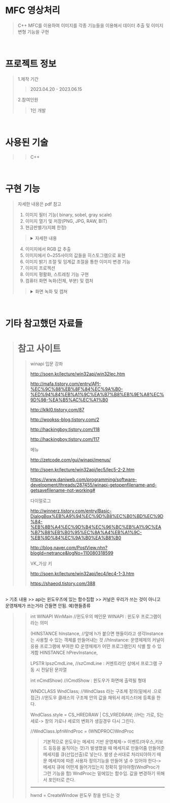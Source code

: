 # MFC 영상처리
> C++ MFC를 이용하여 이미지를 각종 기능들을 이용해서 데이터 추출 및 이미지 변형 기능을 구현
>
<br />

# 프로젝트 정보
> 1.제작 기간
>> 2023.04.20 - 2023.06.15
>
> 2.참여인원
>> 1인 개발
>

<br />

# 사용된 기술
>> C++

<br />

# 구현 기능
> 자세한 내용은 pdf 참고
> 1. 이미지 필터 기능( binary, sobel, gray scale) 
> 2. 이미지 열기 및 저장(PNG, JPG, RAW, BIT)
> 3. 현금판별기(지폐 한정)
>> <details><summary>자세한 내용</summary>
>> <p>
>> 현금 판별기
>> <br />
>> <img src="https://github.com/user-attachments/assets/d2bcc7bf-9ed0-4a85-8f4f-3c0b6316d863" width="50%">
>> <br />
>> 위의 예시 이미지(만원)에서 가장 중요하게 살펴봐야 하는 부분은 이미지 프로젝션 부분이다.
>> 프로젝션에서 현금의 특징을 추출해서 코드를 통해 판별을 진행후, 지폐의 여부를 파악한다.
>> 
>> 
>> </p>
> 4. 이미지에서 RGB 값 추출
> 5. 이미지에서 0~255사이의 값들을 히스토그램으로 표현
> 6. 이미지 밝기 조절 및 임계값 조절을 통한 이미지 변경 기능
> 7. 이미지 프로젝션
> 8. 이미지 평활화, 스트레칭 기능 구현
> 9. 컴퓨터 화면 녹화(전체, 부분) 및 캡처
>> <details><summary>화면 녹화 및 캡쳐</summary>
>> <p>
>> 화면 녹화 및 캡쳐 창
>> <br />
>> <img src="https://github.com/user-attachments/assets/d591f48b-1c18-44f6-afbc-a3b6a653db9c" width="50%">
>> <br />
>> 위의 이미지와 같이 캡쳐를 위한 창을 새로 열고, ffmpeg을 이용하여 캡쳐를 진행한다.
>> 녹화 기능의 경우에는 캡쳐와 동일하게 ffmpeg을 이용하는데 60fps로 표현하기 위해 1초에 60장을 캡쳐후 ffmpeg에서 사용되는 사진이어 붙이기를 통하여 영상으로 변경한다.
>> 
>> </p>
>> </details>


<br />


# 기타 참고했던 자료들
> # 참고 사이트
>> winapi 입문 강좌
>> 
>> http://soen.kr/lecture/win32api/win32lec.htm
>> 
>> http://mafa.tistory.com/entry/API-%EC%9C%88%EB%8F%84%EC%9A%B0-%ED%94%84%EB%A1%9C%EA%B7%B8%EB%9E%A8%EC%9D%98-%EA%B5%AC%EC%A1%B0
>> 
>> http://klkl0.tistory.com/87
>> 
>> http://wookss-blog.tistory.com/2
>> 
>> http://hackingboy.tistory.com/118
>> 
>> http://hackingboy.tistory.com/117
>> 
>> 메뉴
>> 
>> http://zetcode.com/gui/winapi/menus/
>> 
>> http://soen.kr/lecture/win32api/lec5/lec5-2-2.htm
>> 
>> https://www.daniweb.com/programming/software-development/threads/287455/winapi-getopenfilename-and-getsavefilename-not-working#
>> 
>> 다이얼로그
>> 
>> http://winnerz.tistory.com/entry/Basic-DialogBox%EB%A9%94%EC%9D%B8%EC%B0%BD%EC%9D%84-%EB%8B%A4%EC%9D%B4%EC%96%BC%EB%A1%9C%EA%B7%B8%EB%B0%95%EC%8A%A4%EB%A1%9C-%EB%9D%84%EC%9A%B0%EA%B8%B0
>> 
>> http://blog.naver.com/PostView.nhn?blogId=netrance&logNo=110080318599
>> 
>> VK_가상 키
>> 
>> http://soen.kr/lecture/win32api/lec4/lec4-1-3.htm
>> 
>> https://shaeod.tistory.com/388
<br />
> 기초 내용
>> api는 윈도우즈에 있는 함수집합
>> 커널은 우리가 쓰는 것이 아니고 운영채제가 쓰는거라 건들면 안됨. 예)핸들종류

>> int WINAPI WinMain		//윈도우의 메인문 WINAPI : 윈도우 프로그램이라는 의미
>> 
>> (HINSTANCE hInstance,		//앞에 h가 붙으면 핸들이라고 생각Instance는 사용할 수 있는 객체를 만들어내는 것
>> 				//hInstance: 운영체제의 커널이 응용 프로그램에 부여한 ID
>> 					     운영채제가 어떤 프로그램인지 식별 할 수 있게함
>>  HINSTANCE hPrevInstance,
>> 
>>  LPSTR lpszCmdLine,		//szCmdLine : 커멘트라인 상에서 프로그램 구동 시 전달된 문자열
>> 
>>  int nCmdShow)			//iCmdShow : 윈도우가 화면에 출력될 형태
>> 
>> WNDCLASS WndClass;		//WndClass 라는 구조체 정의(밑에서 .으로 접근) //윈도우 클래스의 구조체 안의  값을 채워서 레지스터에 등록을 한다.
>> 				
>> WndClass.style = CS_HREDRAW | CS_VREDRAW;	//H는 가로, S는 세로-> 창의 가로나 세로의 변화가 생길경우 다시 그린다.
>> 
>> //WndClass.lpfnWndProc = (WNDPROC)WndProc
>>> 기본적으로 윈도우는 메세지 기반 운영체제-> 이벤트(마우스,키보드 등등을 움직이는 것)가 발생했을 때 메세지로 만들어줌
>>> 만들어준 메세지를 큐(선입선출)로 넣는다. 발생 순서대로 처리되야하기 때문
>>> 메세지에 따른 사용자 정의기능을 만들어 낼 수 있어야 한다->메세지 큐에 어떤게 들어가있는지 정확히 알아야함(WndProc가 그런 기능을 함)
>>> WndProc는 밑에있는 함수임. 값을 변경하기 위해서 포인터로 쓴다.
>> -----------------------------------------------------------------------------------------------------------------
>> hwnd = CreateWindow 윈도우 창을 만드는 것
>>

<br />
